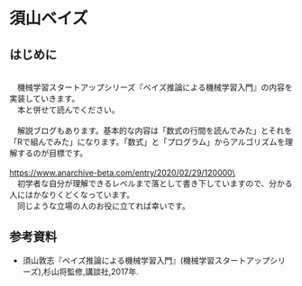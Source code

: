 # 須山ベイズ

## はじめに

\
　機械学習スタートアップシリーズ『ベイズ推論による機械学習入門』の内容を実装していきます。\
　本と併せて読んでください。\
\
　解説ブログもあります。基本的な内容は「数式の行間を読んでみた」とそれを「Rで組んでみた」になります。「数式」と「プログラム」からアルゴリズムを理解するのが目標です。\
\
https://www.anarchive-beta.com/entry/2020/02/29/120000\
\
　初学者な自分が理解できるレベルまで落として書き下していますので、分かる人にはかなりくどくなっています。\
　同じような立場の人のお役に立てれば幸いです。


## 参考資料

- 須山敦志『ベイズ推論による機械学習入門』(機械学習スタートアップシリーズ),杉山将監修,講談社,2017年.
